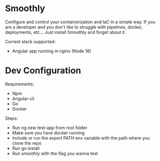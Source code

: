 # Smoothly
Configure and control your containerization and IaC in a simple way.  If you are a developer and you don't like to struggle with pipelines, docker, deployments, etc... Just install Smoothly and forget about it.

Current stack supported:
- Angular app running in nginx (Node 18)

# Dev Configuration
Requirements:
- Npm
- Angular-cli
- Go
- Docker

Steps:
- Run ng new test-app from root folder
- Make sure you have docker running
- Include or run the export PATH env variable with the path where you clone the repo
- Run go install
- Run smoothly with the flag you wanna test
